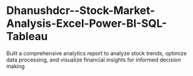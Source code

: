 # Dhanushdcr--Stock-Market-Analysis-Excel-Power-BI-SQL-Tableau
Built a comprehensive analytics report to analyze stock trends, optimize data processing, and visualize financial insights for informed decision making
